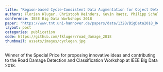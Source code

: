 ```yaml
---
title: "Region-based Cycle-Consistent Data Augmentation for Object Detection"
authors: Florian Kluger, Christoph Reinders, Kevin Raetz, Philipp Schelske, Bastian Wandt, Hanno Ackermann, Bodo Rosenhahn
conference: IEEE Big Data Workshops 2018
paper: "https://www.tnt.uni-hannover.de/papers/data/1328/BigData2018_Region-based_CycleGAN.pdf"
layout: post
categories: publication
code: https://github.com/fkluger/road_damage_2018
thumbnail: assets/images/cyclegan.jpg
---
```

Winner of the Special Price for proposing innovative ideas and contributing to the Road Damage Detection
and Classification Workshop at IEEE Big Data 2018.
